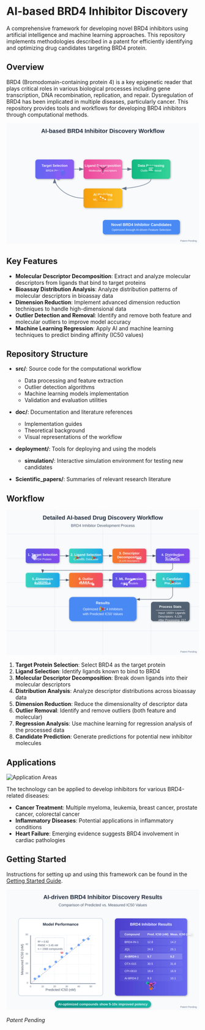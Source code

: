 # AI-based BRD4 Inhibitor Discovery

A comprehensive framework for developing novel BRD4 inhibitors using artificial intelligence and machine learning approaches. This repository implements methodologies described in a patent for efficiently identifying and optimizing drug candidates targeting BRD4 protein.

## Overview

BRD4 (Bromodomain-containing protein 4) is a key epigenetic reader that plays critical roles in various biological processes including gene transcription, DNA recombination, replication, and repair. Dysregulation of BRD4 has been implicated in multiple diseases, particularly cancer. This repository provides tools and workflows for developing BRD4 inhibitors through computational methods.

![Workflow Overview](doc/images/workflow_overview.svg)

## Key Features

- **Molecular Descriptor Decomposition**: Extract and analyze molecular descriptors from ligands that bind to target proteins
- **Bioassay Distribution Analysis**: Analyze distribution patterns of molecular descriptors in bioassay data
- **Dimension Reduction**: Implement advanced dimension reduction techniques to handle high-dimensional data
- **Outlier Detection and Removal**: Identify and remove both feature and molecular outliers to improve model accuracy
- **Machine Learning Regression**: Apply AI and machine learning techniques to predict binding affinity (IC50 values)

## Repository Structure

- **src/**: Source code for the computational workflow
  - Data processing and feature extraction
  - Outlier detection algorithms
  - Machine learning models implementation
  - Validation and evaluation utilities
  
- **doc/**: Documentation and literature references
  - Implementation guides
  - Theoretical background
  - Visual representations of the workflow

- **deployment/**: Tools for deploying and using the models
  - **simulation/**: Interactive simulation environment for testing new candidates

- **Scientific_papers/**: Summaries of relevant research literature

## Workflow

![Detailed Workflow](doc/images/detailed_workflow.svg)

1. **Target Protein Selection**: Select BRD4 as the target protein
2. **Ligand Selection**: Identify ligands known to bind to BRD4
3. **Molecular Descriptor Decomposition**: Break down ligands into their molecular descriptors
4. **Distribution Analysis**: Analyze descriptor distributions across bioassay data
5. **Dimension Reduction**: Reduce the dimensionality of descriptor data
6. **Outlier Removal**: Identify and remove outliers (both feature and molecular)
7. **Regression Analysis**: Use machine learning for regression analysis of the processed data
8. **Candidate Prediction**: Generate predictions for potential new inhibitor molecules

## Applications

![Application Areas](doc/images/applications.svg)

The technology can be applied to develop inhibitors for various BRD4-related diseases:

- **Cancer Treatment**: Multiple myeloma, leukemia, breast cancer, prostate cancer, colorectal cancer
- **Inflammatory Diseases**: Potential applications in inflammatory conditions
- **Heart Failure**: Emerging evidence suggests BRD4 involvement in cardiac pathologies

## Getting Started

Instructions for setting up and using this framework can be found in the [Getting Started Guide](doc/getting_started.md).

![Example Results](doc/images/example_results.svg)

*Patent Pending*